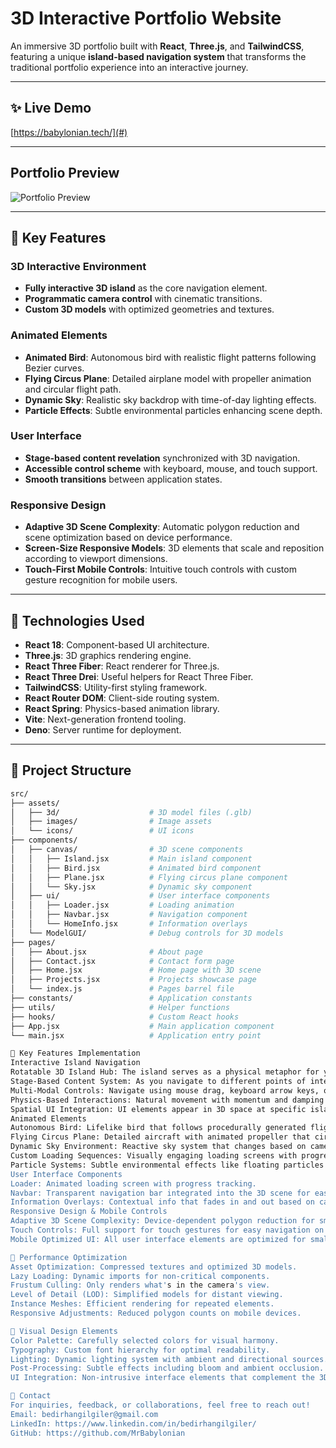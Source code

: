 # **3D Interactive Portfolio Website**

An immersive 3D portfolio built with **React**, **Three.js**, and **TailwindCSS**, featuring a unique **island-based navigation system** that transforms the traditional portfolio experience into an interactive journey.

---

## **✨ Live Demo**

[https://babylonian.tech/](#)

---

## **Portfolio Preview**

![Portfolio Preview](assets/images/portfolio-preview.gif)

---

## **🌟 Key Features**

### **3D Interactive Environment**

- **Fully interactive 3D island** as the core navigation element.
- **Programmatic camera control** with cinematic transitions.
- **Custom 3D models** with optimized geometries and textures.

### **Animated Elements**

- **Animated Bird**: Autonomous bird with realistic flight patterns following Bezier curves.
- **Flying Circus Plane**: Detailed airplane model with propeller animation and circular flight path.
- **Dynamic Sky**: Realistic sky backdrop with time-of-day lighting effects.
- **Particle Effects**: Subtle environmental particles enhancing scene depth.

### **User Interface**

- **Stage-based content revelation** synchronized with 3D navigation.
- **Accessible control scheme** with keyboard, mouse, and touch support.
- **Smooth transitions** between application states.

### **Responsive Design**

- **Adaptive 3D Scene Complexity**: Automatic polygon reduction and scene optimization based on device performance.
- **Screen-Size Responsive Models**: 3D elements that scale and reposition according to viewport dimensions.
- **Touch-First Mobile Controls**: Intuitive touch controls with custom gesture recognition for mobile users.

---

## **🚀 Technologies Used**

- **React 18**: Component-based UI architecture.
- **Three.js**: 3D graphics rendering engine.
- **React Three Fiber**: React renderer for Three.js.
- **React Three Drei**: Useful helpers for React Three Fiber.
- **TailwindCSS**: Utility-first styling framework.
- **React Router DOM**: Client-side routing system.
- **React Spring**: Physics-based animation library.
- **Vite**: Next-generation frontend tooling.
- **Deno**: Server runtime for deployment.

---

## **📁 Project Structure**

```bash
src/
├── assets/
│   ├── 3d/                    # 3D model files (.glb)
│   ├── images/                # Image assets
│   └── icons/                 # UI icons
├── components/
│   ├── canvas/                # 3D scene components
│   │   ├── Island.jsx         # Main island component
│   │   ├── Bird.jsx           # Animated bird component
│   │   ├── Plane.jsx          # Flying circus plane component
│   │   └── Sky.jsx            # Dynamic sky component
│   ├── ui/                    # User interface components
│   │   ├── Loader.jsx         # Loading animation
│   │   ├── Navbar.jsx         # Navigation component
│   │   └── HomeInfo.jsx       # Information overlays
│   └── ModelGUI/              # Debug controls for 3D models
├── pages/
│   ├── About.jsx              # About page
│   ├── Contact.jsx            # Contact form page
│   ├── Home.jsx               # Home page with 3D scene
│   ├── Projects.jsx           # Projects showcase page
│   └── index.js               # Pages barrel file
├── constants/                 # Application constants
├── utils/                     # Helper functions
├── hooks/                     # Custom React hooks
├── App.jsx                    # Main application component
└── main.jsx                   # Application entry point

🚀 Key Features Implementation
Interactive Island Navigation
Rotatable 3D Island Hub: The island serves as a physical metaphor for your portfolio sections, allowing intuitive exploration by rotating it to discover different areas.
Stage-Based Content System: As you navigate to different points of interest, the camera transitions smoothly to reveal contextual content.
Multi-Modal Controls: Navigate using mouse drag, keyboard arrow keys, or touch gestures on mobile.
Physics-Based Interactions: Natural movement with momentum and damping for fluid rotation that mimics real-world physics.
Spatial UI Integration: UI elements appear in 3D space at specific island locations, blending the interface with the environment.
Animated Elements
Autonomous Bird: Lifelike bird that follows procedurally generated flight paths using cubic Bezier curves for natural movement.
Flying Circus Plane: Detailed aircraft with animated propeller that circles the island on a customizable flight path.
Dynamic Sky Environment: Reactive sky system that changes based on camera position with realistic cloud movement and lighting.
Custom Loading Sequences: Visually engaging loading screens with progress indicators and 3D elements to maintain immersion while assets load.
Particle Systems: Subtle environmental effects like floating particles that enhance the scene's depth and atmosphere.
User Interface Components
Loader: Animated loading screen with progress tracking.
Navbar: Transparent navigation bar integrated into the 3D scene for easy access to different sections.
Information Overlays: Contextual info that fades in and out based on camera positioning and island interaction.
Responsive Design & Mobile Controls
Adaptive 3D Scene Complexity: Device-dependent polygon reduction for smoother performance on mobile and desktop.
Touch Controls: Full support for touch gestures for easy navigation on mobile devices.
Mobile Optimized UI: All user interface elements are optimized for smaller screens with intuitive mobile gestures.

📱 Performance Optimization
Asset Optimization: Compressed textures and optimized 3D models.
Lazy Loading: Dynamic imports for non-critical components.
Frustum Culling: Only renders what's in the camera's view.
Level of Detail (LOD): Simplified models for distant viewing.
Instance Meshes: Efficient rendering for repeated elements.
Responsive Adjustments: Reduced polygon counts on mobile devices.

🎨 Visual Design Elements
Color Palette: Carefully selected colors for visual harmony.
Typography: Custom font hierarchy for optimal readability.
Lighting: Dynamic lighting system with ambient and directional sources.
Post-Processing: Subtle effects including bloom and ambient occlusion.
UI Integration: Non-intrusive interface elements that complement the 3D scene.

📣 Contact
For inquiries, feedback, or collaborations, feel free to reach out!
Email: bedirhangilgiler@gmail.com
LinkedIn: https://www.linkedin.com/in/bedirhangilgiler/
GitHub: https://github.com/MrBabylonian
